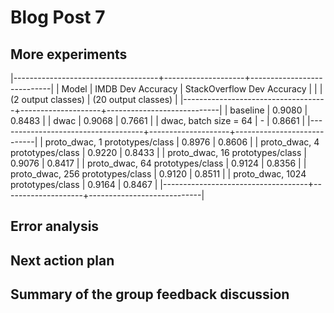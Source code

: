# Blog Post 7

## More experiments
|------------------------------------+--------------------+----------------------------|
| Model                              |  IMDB Dev Accuracy | StackOverflow Dev Accuracy |
|                                    | (2 output classes) |        (20 output classes) |
|------------------------------------+--------------------+----------------------------|
| baseline                           |             0.9080 |                     0.8483 |
| dwac                               |             0.9068 |                     0.7661 |
| dwac, batch size = 64              |                  - |                     0.8661 |
|------------------------------------+--------------------+----------------------------|
| proto_dwac, 1 prototypes/class     |             0.8976 |                     0.8606 |
| proto_dwac, 4 prototypes/class     |             0.9220 |                     0.8433 |
| proto_dwac, 16 prototypes/class    |             0.9076 |                     0.8417 |
| proto_dwac, 64 prototypes/class    |             0.9124 |                     0.8356 |
| proto_dwac, 256 prototypes/class   |             0.9120 |                     0.8511 |
| proto_dwac, 1024 prototypes/class  |             0.9164 |                     0.8467 |
|------------------------------------+--------------------+----------------------------|

## Error analysis

## Next action plan

## Summary of the group feedback discussion
